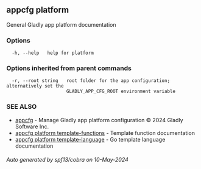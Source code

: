 ## appcfg platform

General Gladly app platform documentation

### Options

```
  -h, --help   help for platform
```

### Options inherited from parent commands

```
  -r, --root string   root folder for the app configuration; alternatively set the
                      GLADLY_APP_CFG_ROOT environment variable
```

### SEE ALSO

* [appcfg](appcfg.md)	 - Manage Gladly app platform configuration © 2024 Gladly Software Inc.
* [appcfg platform template-functions](appcfg_platform_template-functions.md)	 - Template function documentation
* [appcfg platform template-language](appcfg_platform_template-language.md)	 - Go template language documentation

###### Auto generated by spf13/cobra on 10-May-2024
